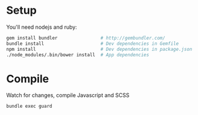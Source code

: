 # Setup
You'll need nodejs and ruby:
     
```sh
gem install bundler                # http://gembundler.com/
bundle install                     # Dev dependencies in Gemfile
npm install                        # Dev dependencies in package.json
./node_modules/.bin/bower install  # App dependencies
```
  

# Compile
Watch for changes, compile Javascript and SCSS
  
```sh
bundle exec guard
```
